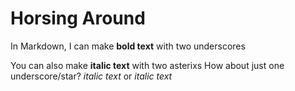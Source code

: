 # Horsing Around

In Markdown, I can make __bold text__ with two underscores

You can also make **italic text** with two asterixs
How about just one underscore/star? _italic text_ or *italic text*
